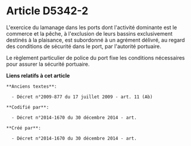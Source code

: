 # Article D5342-2

L'exercice du lamanage dans les ports dont l'activité dominante est le commerce et la pêche, à l'exclusion de leurs bassins
exclusivement destinés à la plaisance, est subordonné à un agrément délivré, au regard des conditions de sécurité dans le
port, par l'autorité portuaire.

Le règlement particulier de police du port fixe les conditions nécessaires pour assurer la sécurité portuaire.

**Liens relatifs à cet article**

	**Anciens textes**:

	  - Décret n°2009-877 du 17 juillet 2009 - art. 11 (Ab)

	**Codifié par**:

	  - Décret n°2014-1670 du 30 décembre 2014 - art.

	**Créé par**:

	  - Décret n°2014-1670 du 30 décembre 2014 - art.
